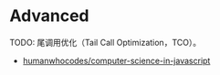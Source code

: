 # Advanced

TODO: 尾调用优化（Tail Call Optimization，TCO）。

* [humanwhocodes/computer-science-in-javascript](https://github.com/humanwhocodes/computer-science-in-javascript)
